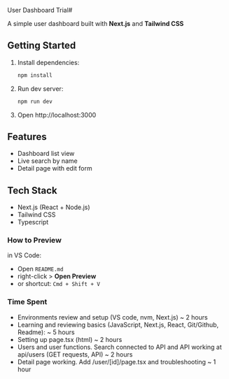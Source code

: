  User Dashboard Trial#

A simple user dashboard built with **Next.js** and **Tailwind CSS**

## Getting Started

1. Install dependencies:
    ```bash
    npm install
2. Run dev server:
    ```bash
    npm run dev
3. Open http://localhost:3000

## Features
- Dashboard list view
- Live search by name
- Detail page with edit form

## Tech Stack
- Next.js (React + Node.js)
- Tailwind CSS
- Typescript

### How to Preview
in VS Code:
- Open `README.md`
- right-click > **Open Preview**
- or shortcut: `Cmd + Shift + V`

### Time Spent
- Environments review and setup (VS code, nvm, Next.js) ~ 2 hours
- Learning and reviewing basics (JavaScript, Next.js, React, Git/Github, Readme): ~ 5 hours
- Setting up page.tsx (html) ~ 2 hours
- Users and user functions. Search connected to API and API working at api/users (GET requests, API) ~ 2 hours
- Detail page working. Add /user/[id]/page.tsx and troubleshooting ~ 1 hour